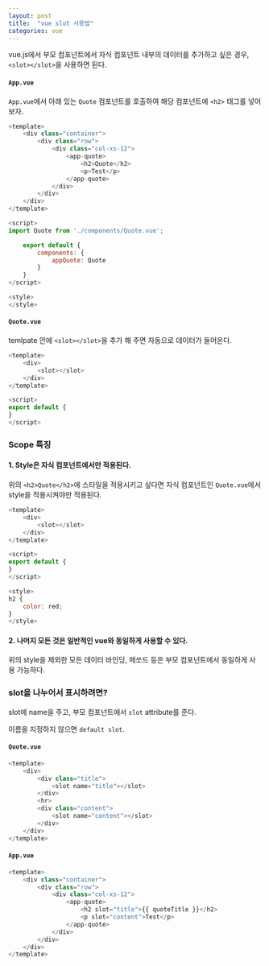 ```yaml
---
layout: post 
title:  "vue slot 사용법"
categories: vue
---
```


vue.js에서 부모 컴포넌트에서 자식 컴포넌트 내부의 데이터를 추가하고 싶은 경우, `<slot></slot>`을 사용하면 된다.

#### `App.vue`
`App.vue`에서 아래 있는 `Quote` 컴포넌트를 호출하여 해당 컴포넌트에 `<h2>` 태그를 넣어보자.

```javascript
<template>
    <div class="container">
        <div class="row">
            <div class="col-xs-12">
				<app-quote>
					<h2>Quote</h2>
					<p>Test</p>
				</app-quote>
            </div>
        </div>
    </div>
</template>

<script>
import Quote from './components/Quote.vue';

    export default {
		components: {
			appQuote: Quote
		}
    }
</script>

<style>
</style>
```

#### `Quote.vue`
temlpate 안에 `<slot></slot>`을 추가 해 주면 자동으로 데이터가 들어온다.


```javascript
<template>
	<div>
		<slot></slot>
	</div>
</template>

<script>
export default {
}
</script>
```

### Scope 특징

#### 1. Style은 자식 컴포넌트에서만 적용된다. 
위의 `<h2>Quote</h2>`에 스타일을 적용시키고 싶다면 자식 컴포넌트인 `Quote.vue`에서 style을 적용시켜야만 적용된다.

```javascript
<template>
	<div>
		<slot></slot>
	</div>
</template>

<script>
export default {
}
</script>

<style>
h2 {
	color: red;
}
</style>
```

#### 2. 나머지 모든 것은 일반적인 vue와 동일하게 사용할 수 있다.

위의 style을 제외한 모든 데이터 바인딩, 메쏘드 등은 부모 컴포넌트에서 동일하게 사용 가능하다.


### slot을 나누어서 표시하려면?
slot에 name을 주고, 부모 컴포넌트에서 `slot` attribute를 준다.

이름을 지정하지 않으면 `default slot`. 

#### `Quote.vue`
```javascript
<template>
	<div>
		<div class="title">
			<slot name="title"></slot>
		</div>
		<hr>
		<div class="content">
			<slot name="content"></slot>
		</div>
	</div>
</template>
```

#### `App.vue`
```javascript
<template>
    <div class="container">
        <div class="row">
            <div class="col-xs-12">
				<app-quote>
					<h2 slot="title">{{ quoteTitle }}</h2>
					<p slot="content">Test</p>
				</app-quote>
            </div>
        </div>
    </div>
</template>
```



